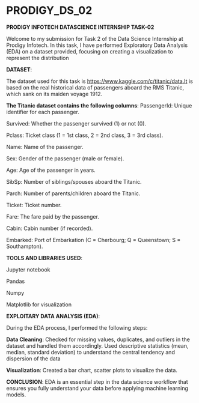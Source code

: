 # PRODIGY_DS_02

**PRODIGY INFOTECH DATASCIENCE INTERNSHIP TASK-02**

Welcome to my submission for Task 2 of the Data Science Internship at Prodigy Infotech. In this task, I have performed Exploratory Data Analysis (EDA) on a dataset provided, focusing on creating a visualization to represent the distribution

**DATASET**:

The dataset used for this task is  https://www.kaggle.com/c/titanic/data.It is based on the real historical data of passengers aboard the RMS Titanic, which sank on its maiden voyage 1912.

**The Titanic dataset contains the following columns**:
PassengerId: Unique identifier for each passenger.

Survived: Whether the passenger survived (1) or not (0).

Pclass: Ticket class (1 = 1st class, 2 = 2nd class, 3 = 3rd class).

Name: Name of the passenger.

Sex: Gender of the passenger (male or female).

Age: Age of the passenger in years.

SibSp: Number of siblings/spouses aboard the Titanic.

Parch: Number of parents/children aboard the Titanic.

Ticket: Ticket number.

Fare: The fare paid by the passenger.

Cabin: Cabin number (if recorded).

Embarked: Port of Embarkation (C = Cherbourg; Q = Queenstown; S = Southampton).

**TOOLS AND LIBRARIES USED**:

Jupyter notebook

Pandas

Numpy

Matplotlib for visualization

**EXPLOITARY DATA ANALYSIS (EDA)**:

During the EDA process, I performed the following steps:

**Data Cleaning**:
Checked for missing values, duplicates, and outliers in the dataset and handled them accordingly. Used descriptive statistics (mean, median, standard deviation) to understand the central tendency and dispersion of the data

**Visualization**:
Created a bar chart, scatter plots to visualize the data.

**CONCLUSION**:
EDA is an essential step in the data science workflow that ensures you fully understand your data before applying machine learning models.
